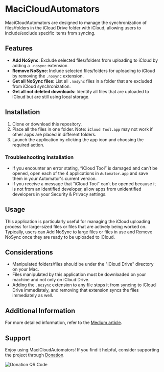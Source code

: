 # MaciCloudAutomators

MaciCloudAutomators are designed to manage the synchronization of files/folders in the iCloud Drive folder with iCloud, allowing users to include/exclude specific items from syncing.

## Features
- **Add NoSync**: Exclude selected files/folders from uploading to iCloud by adding a `.nosync` extension.
- **Remove NoSync**: Include selected files/folders for uploading to iCloud by removing the `.nosync` extension.
- **Get all NoSync files**: List all `.nosync` files in a folder that are excluded from iCloud synchronization.
- **Get all not deleted downloads**: Identify all files that are uploaded to iCloud but are still using local storage.

## Installation
1. Clone or download this repository.
2. Place all the files in one folder. Note: `iCloud Tool.app` may not work if other apps are placed in different folders.
3. Launch the application by clicking the app icon and choosing the required action.

### Troubleshooting Installation
- If you encounter an error stating, “iCloud Tool” is damaged and can’t be opened, open each of the 4 applications in `Automator.app` and save them in your Automator's current version.
- If you receive a message that “iCloud Tool” can’t be opened because it is not from an identified developer, allow apps from unidentified developers in your Security & Privacy settings.

## Usage
This application is particularly useful for managing the iCloud uploading process for large-sized files or files that are actively being worked on. Typically, users can Add NoSync to large files or files in use and Remove NoSync once they are ready to be uploaded to iCloud.

## Considerations
- Manipulated folders/files should be under the "iCloud Drive" directory on your Mac.
- Files manipulated by this application must be downloaded on your machine and not only on iCloud Drive.
- Adding the `.nosync` extension to any file stops it from syncing to iCloud Drive immediately, and removing that extension syncs the files immediately as well.

## Additional Information
For more detailed information, refer to the [Medium article](https://medium.com/programming-with-pierre/pause-stop-icloud-drive-from-syncing-4df73d402735).

## Support
Enjoy using MaciCloudAutomators! If you find it helpful, consider supporting the project through [Donation](https://www.paypal.com/donate?hosted_button_id=DVVUAG77AKXYA).

![Donation QR Code](http://pierrejanineh.com/img/paypal_donation.png)
